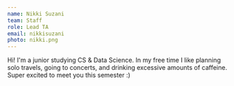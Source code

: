 ```yaml
---
name: Nikki Suzani
team: Staff
role: Lead TA
email: nikkisuzani
photo: nikki.png
---
```


Hi! I'm a junior studying CS & Data Science. In my free time I like planning solo travels, going to concerts, and drinking excessive amounts of caffeine. Super excited to meet you this semester :) 